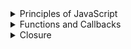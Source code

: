 <details>
<summary>Principles of JavaScript</summary>
<br>

# JavaScript Principles:

## When JavaScript code runs, it:
Goes through the code line-by-line and runs/executes each line -known as the **thread of execution**  

JavaScript has only **one thread of execution**

Saves "data" like strings and arrays so we can use that data later - in its **memory**

## Execution context
Created to run the code of a function - has 2 parts
- Thread of execution
- Memory

```javascript
const num = 3;
function multiplyBy2 (inputNumber) {
  const result = inputNumber*2;
  return result;
}

const output = multiplyBy2(num)
const newOutput = multiplyBy2(10);
```

### What happens under the hood when this code runs (JavaScript executes code line-by-line top down):
1. The *global* **Execution Context** is created (created for running the main program)
2. **[In global memory]** defining/saving a constant *num*, assigning value 3 to it
3. **[In global memory]** defining/saving the function *multiplyBy2*, the code inside the function will also be saved in memory
4. **[In global memory]** defining/saving a constant *output*, no value will be assigned to it for now (uninitialized)
5. *multiplyBy2* function will be executed, the argument passed into it will evaluate to value 3 - *multiplyBy2( 3 )*
6. A new **Execution Context** specifically for executing  *multiplyBy2* - it will also have memory, called *local memory* for storing local data
7. **[In local memory]** defining/saving the parameter *inputNumber*, assigning to it the argument passed into the function, that is 3
8. **[In local memory]** defining/saving the constant *result*, assigning to it the result of the expression *inputNumber\*2* which evaluates to 6
9. *multiplyBy2(num)* will return the value of the constant *result* which is 6, which means it will *evaluate* to 6 (*output = multiplyBy2(num) = multiplyBy2(3) = 6 <=> output = 6*)
10. **[In global memory]** the already defined constant *output* will get assigned a value of 6
11. **[In global memory]** defining/saving a constant *newOutput* no value will be assigned to it for now (uninitialized)
12. Step 5 will be repeated, and the function *multiplyBy2* will be called with the argument 10

## Call stack
JavaScript keeps track of what function is currently running (where's the thread of execution)  

Run a function -> add to call stack  

Finish running the function -> JS removes it from call stack  

Whatever is at the top of the call stack -> that's the function we're currently running


### What happens on the call stack when the code above runs:

``` 
Call stack
1. The global execution context is added at the bottom of the call stack, and that will be there until the whole program is executed, for our example we will call it "global()"

|                |  
|                |   
|                |  
|                |
------------------   
|     global()   |
------------------ 

2. When we encounter the call of the function multiplyBy2(num), a new execution context will be created and will be added onto the stack

|                |  
|                |   
|                |  
------------------
|multiplyBy2(num)|
------------------   
|     global()   |
------------------  

3. After multiplyBy2(num) executes and returns, its execution context will be popped off the stack

|                |  
|                |   
|                |  
|                |
------------------   
|     global()   |
------------------ 

4. Then we encounter the call of the function multiplyBy2(10), and again, a new execution context will be created and will be added onto the stack

|                |  
|                |   
|                |  
------------------
|multiplyBy2(10)|
------------------   
|     global()   |
------------------  

5. After multiplyBy2(10) executes and returns, its execution context will be popped off the stack

|                |  
|                |   
|                |  
|                |
------------------   
|     global()   |
------------------ 

6. When the program terminates, global() will also be popped off the stack
```
</details>

<details>
<summary>Functions and Callbacks</summary>
<br>

# Functions and Callbacks:

## Higher order functions
Any function that takes in a function as parameter and/or returns a function

## Callback functions
Any function that is **passed as an argument to another function**

It allows a function to call another function

A callback function can run after another function has finished

### Example code:
```javascript
// Higher order function
function copyArrayAndManipulate(array, instructions) {
  const output = [];
  for (let i = 0; i < array.length; i++) {
    output.push(instructions(array[i]))
  }
  return output;
}

// Callback 
function multiplyBy2(input) {
  return input * 2;
}

const result = copyArrayAndManipulate([1, 2, 3], multiplyBy2);
```

</details>

<details>
<summary>Closure</summary>
<br>

# Closure:

### Example of closure in JS
```javascript
// returns a function that takes as parameter "num"
// and returns the result of num * 2;
function createFunction() {
  function multiplyBy2 (num){
    return num * 2;
  }
  return multiplyBy2;
}

// generatedFunc now basically becomes multiplyBy2
// same functionality, different name
const generatedFunc = createFunction();

// the value stored into result will be num * 2 -> 3 * 2 -> 6
const  result = generatedFunc(3);

// IMPORTANT
// To find the actual code to execute in order to run generatedFunc(3), JavaScript will
// not look into createFunction which is stored in loacl memory but it will look into generatedFunc
// which is also stored in global memory
```
<br>

## Making our functions have "persistent memory"
<br>

```javascript
function outer() {
  let counter = 0; // will be found inside [[scope]] once the function returns
  function incrementCounter() {
    counter++;
  }
  return incrementCounter;
}

const myNewFunction = outer();
myNewFunction(); // counter == 1
myNewFunction(); // counter == 2
```

### So how does this work?
1. The function *outer* will be saved into global memory
2. Once we reach *const myNewFunction = outer()*, a constant called myNewFunction will be saved in memory, but the constant will not yet be initialized
3. The function called *outer* will be executed
4. It will return the function *incrementCounter* which will be saved into *myNewFunction* in global memory  

## Important:  
**The incrementCounter function that is returned in step 4. will have a hidden property called *\[\[scope\]\]***  
**In that *\[\[scope\]\]* property, all data that the *incrementCounter* function needs in order to run, and is inside the higher order function (in this case, the function *outer()*), will be present, and available for use whenever *incrementCounter* will be run**  

### That is how *myNewFunction()* can run successfully, and access the *counter* in order to increment it.


</details>